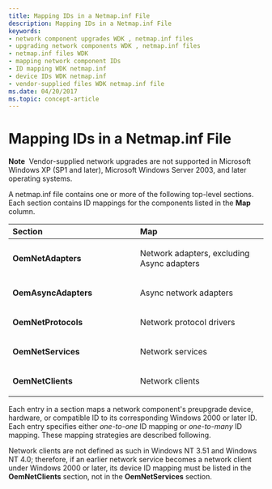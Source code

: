 ```yaml
---
title: Mapping IDs in a Netmap.inf File
description: Mapping IDs in a Netmap.inf File
keywords:
- network component upgrades WDK , netmap.inf files
- upgrading network components WDK , netmap.inf files
- netmap.inf files WDK
- mapping network component IDs
- ID mapping WDK netmap.inf
- device IDs WDK netmap.inf
- vendor-supplied files WDK netmap.inf file
ms.date: 04/20/2017
ms.topic: concept-article
---
```


# Mapping IDs in a Netmap.inf File





**Note**  Vendor-supplied network upgrades are not supported in Microsoft Windows XP (SP1 and later), Microsoft Windows Server 2003, and later operating systems.

 

A netmap.inf file contains one or more of the following top-level sections. Each section contains ID mappings for the components listed in the **Map** column.

<table>
<colgroup>
<col width="50%" />
<col width="50%" />
</colgroup>
<thead>
<tr class="header">
<th align="left">Section</th>
<th align="left">Map</th>
</tr>
</thead>
<tbody>
<tr class="odd">
<td align="left"><p><strong>OemNetAdapters</strong></p></td>
<td align="left"><p>Network adapters, excluding Async adapters</p></td>
</tr>
<tr class="even">
<td align="left"><p><strong>OemAsyncAdapters</strong></p></td>
<td align="left"><p>Async network adapters</p></td>
</tr>
<tr class="odd">
<td align="left"><p><strong>OemNetProtocols</strong></p></td>
<td align="left"><p>Network protocol drivers</p></td>
</tr>
<tr class="even">
<td align="left"><p><strong>OemNetServices</strong></p></td>
<td align="left"><p>Network services</p></td>
</tr>
<tr class="odd">
<td align="left"><p><strong>OemNetClients</strong></p></td>
<td align="left"><p>Network clients</p></td>
</tr>
</tbody>
</table>

 

Each entry in a section maps a network component's preupgrade device, hardware, or compatible ID to its corresponding Windows 2000 or later ID. Each entry specifies either *one-to-one* ID mapping or *one-to-many* ID mapping. These mapping strategies are described following.

Network clients are not defined as such in Windows NT 3.51 and Windows NT 4.0; therefore, if an earlier network service becomes a network client under Windows 2000 or later, its device ID mapping must be listed in the **OemNetClients** section, not in the **OemNetServices** section.

 

 





